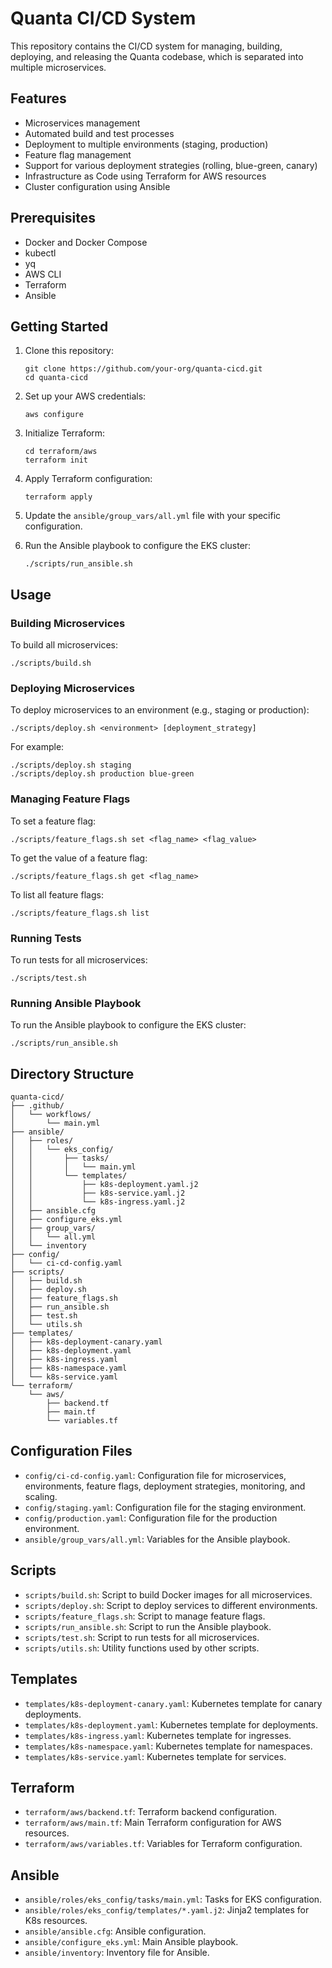 # Quanta CI/CD System

This repository contains the CI/CD system for managing, building, deploying, and releasing the Quanta codebase, which is separated into multiple microservices.

## Features

- Microservices management
- Automated build and test processes
- Deployment to multiple environments (staging, production)
- Feature flag management
- Support for various deployment strategies (rolling, blue-green, canary)
- Infrastructure as Code using Terraform for AWS resources
- Cluster configuration using Ansible

## Prerequisites

- Docker and Docker Compose
- kubectl
- yq
- AWS CLI
- Terraform
- Ansible

## Getting Started

1. Clone this repository:
   ```
   git clone https://github.com/your-org/quanta-cicd.git
   cd quanta-cicd
   ```

2. Set up your AWS credentials:
   ```
   aws configure
   ```

3. Initialize Terraform:
   ```
   cd terraform/aws
   terraform init
   ```

4. Apply Terraform configuration:
   ```
   terraform apply
   ```

5. Update the `ansible/group_vars/all.yml` file with your specific configuration.

6. Run the Ansible playbook to configure the EKS cluster:
   ```
   ./scripts/run_ansible.sh
   ```

## Usage

### Building Microservices

To build all microservices:

```
./scripts/build.sh
```

### Deploying Microservices

To deploy microservices to an environment (e.g., staging or production):

```
./scripts/deploy.sh <environment> [deployment_strategy]
```

For example:

```
./scripts/deploy.sh staging
./scripts/deploy.sh production blue-green
```

### Managing Feature Flags

To set a feature flag:

```
./scripts/feature_flags.sh set <flag_name> <flag_value>
```

To get the value of a feature flag:

```
./scripts/feature_flags.sh get <flag_name>
```

To list all feature flags:

```
./scripts/feature_flags.sh list
```

### Running Tests

To run tests for all microservices:

```
./scripts/test.sh
```

### Running Ansible Playbook

To run the Ansible playbook to configure the EKS cluster:

```
./scripts/run_ansible.sh
```

## Directory Structure

```
quanta-cicd/
├── .github/
│   └── workflows/
│       └── main.yml
├── ansible/
│   ├── roles/
│   │   └── eks_config/
│   │       ├── tasks/
│   │       │   └── main.yml
│   │       └── templates/
│   │           ├── k8s-deployment.yaml.j2
│   │           ├── k8s-service.yaml.j2
│   │           └── k8s-ingress.yaml.j2
│   ├── ansible.cfg
│   ├── configure_eks.yml
│   ├── group_vars/
│   │   └── all.yml
│   └── inventory
├── config/
│   └── ci-cd-config.yaml
├── scripts/
│   ├── build.sh
│   ├── deploy.sh
│   ├── feature_flags.sh
│   ├── run_ansible.sh
│   ├── test.sh
│   └── utils.sh
├── templates/
│   ├── k8s-deployment-canary.yaml
│   ├── k8s-deployment.yaml
│   ├── k8s-ingress.yaml
│   ├── k8s-namespace.yaml
│   └── k8s-service.yaml
└── terraform/
    └── aws/
        ├── backend.tf
        ├── main.tf
        └── variables.tf
```

## Configuration Files

- `config/ci-cd-config.yaml`: Configuration file for microservices, environments, feature flags, deployment strategies, monitoring, and scaling.
- `config/staging.yaml`: Configuration file for the staging environment.
- `config/production.yaml`: Configuration file for the production environment.
- `ansible/group_vars/all.yml`: Variables for the Ansible playbook.

## Scripts

- `scripts/build.sh`: Script to build Docker images for all microservices.
- `scripts/deploy.sh`: Script to deploy services to different environments.
- `scripts/feature_flags.sh`: Script to manage feature flags.
- `scripts/run_ansible.sh`: Script to run the Ansible playbook.
- `scripts/test.sh`: Script to run tests for all microservices.
- `scripts/utils.sh`: Utility functions used by other scripts.

## Templates

- `templates/k8s-deployment-canary.yaml`: Kubernetes template for canary deployments.
- `templates/k8s-deployment.yaml`: Kubernetes template for deployments.
- `templates/k8s-ingress.yaml`: Kubernetes template for ingresses.
- `templates/k8s-namespace.yaml`: Kubernetes template for namespaces.
- `templates/k8s-service.yaml`: Kubernetes template for services.

## Terraform

- `terraform/aws/backend.tf`: Terraform backend configuration.
- `terraform/aws/main.tf`: Main Terraform configuration for AWS resources.
- `terraform/aws/variables.tf`: Variables for Terraform configuration.

## Ansible

- `ansible/roles/eks_config/tasks/main.yml`: Tasks for EKS configuration.
- `ansible/roles/eks_config/templates/*.yaml.j2`: Jinja2 templates for K8s resources.
- `ansible/ansible.cfg`: Ansible configuration.
- `ansible/configure_eks.yml`: Main Ansible playbook.
- `ansible/inventory`: Inventory file for Ansible.

